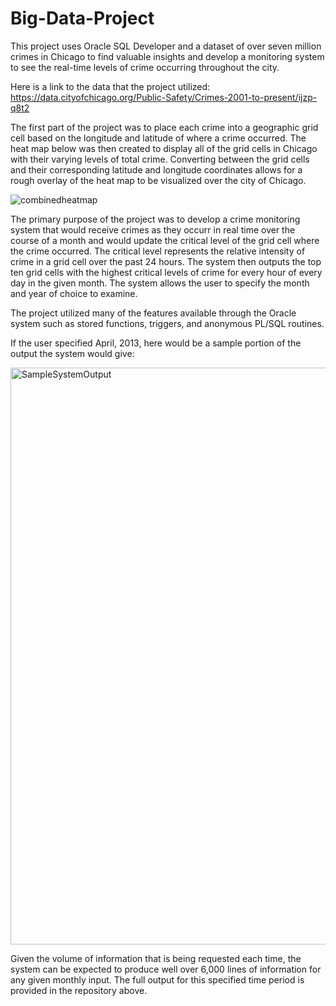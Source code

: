 # Big-Data-Project
This project uses Oracle SQL Developer and a dataset of over seven million crimes in Chicago to find valuable insights and 
develop a monitoring system to see the real-time levels of crime occurring throughout the city.

Here is a link to the data that the project utilized: https://data.cityofchicago.org/Public-Safety/Crimes-2001-to-present/ijzp-q8t2

The first part of the project was to place each crime into a geographic grid cell based on the longitude and latitude of where
a crime occurred. The heat map below was then created to display all of the grid cells in Chicago with their varying levels of
total crime. Converting between the grid cells and their corresponding latitude and longitude coordinates allows for a rough overlay of the heat map to be visualized over the city of Chicago.

![combinedheatmap](https://user-images.githubusercontent.com/61246608/87726081-f7c8da00-c783-11ea-9e5d-735ac158158b.jpg)

The primary purpose of the project was to develop a crime monitoring system that would receive crimes as they occurr in real
time over the course of a month and would update the critical level of the grid cell where the crime occurred. The critical
level represents the relative intensity of crime in a grid cell over the past 24 hours. The system then outputs the top ten 
grid cells with the highest critical levels of crime for every hour of every day in the given month. The system allows the 
user to specify the month and year of choice to examine.

The project utilized many of the features available through the Oracle system such as stored functions, triggers, and 
anonymous PL/SQL routines.

If the user specified April, 2013, here would be a sample portion of the output the system would give:

<img width="923" alt="SampleSystemOutput" src="https://user-images.githubusercontent.com/61246608/82706919-8fa4be80-9c40-11ea-8f62-947828659048.png">

Given the volume of information that is being requested each time, the system can be expected to produce well over 6,000 lines of information for any
given monthly input. The full output for this specified time period is provided in the repository above.
